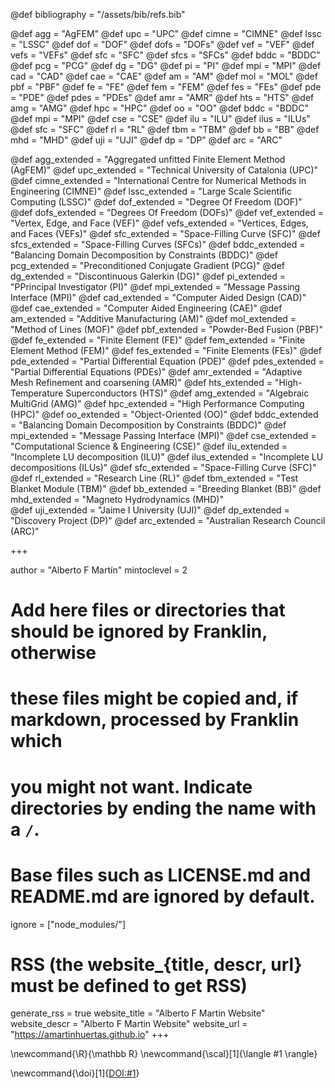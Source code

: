 <!--
Add here global page variables to use throughout your website.
-->

@def bibliography = "/assets/bib/refs.bib"

@def agg = "AgFEM"  <!--Aggregated unfitted Finite Element Method-->
@def upc = "UPC"  <!--Technical University of Catalonia-->
@def cimne = "CIMNE"  <!--International Centre for Numerical Methods in Engineering-->
@def lssc = "LSSC"  <!--Large Scale Scientific Computing-->
@def dof = "DOF"  <!--Degree Of Freedom-->
@def dofs = "DOFs"  <!--Degrees Of Freedom-->
@def vef = "VEF"  <!--Vertex, Edge, and Face-->
@def vefs = "VEFs"  <!--Vertices, Edges, and Faces-->
@def sfc = "SFC"  <!--Space-Filling Curve-->
@def sfcs = "SFCs"  <!--Space-Filling Curves-->
@def bddc = "BDDC"  <!--Balancing Domain Decomposition by Constraints-->
@def pcg = "PCG"  <!--Preconditioned Conjugate Gradient-->
@def dg = "DG"  <!--Discontinuous Galerkin-->
@def pi = "PI"  <!--Principal Investigator-->
@def mpi = "MPI"  <!--Message Passing Interface-->
@def cad = "CAD"  <!--Computer Aided Design-->
@def cae = "CAE"  <!--Computer Aided Engineering-->
@def am = "AM"  <!--Additive Manufacturing-->
@def mol = "MOL"  <!--Method of Lines-->
@def pbf = "PBF"  <!--Powder-Bed Fusion-->
@def fe = "FE"  <!--Finite Element-->
@def fem = "FEM"  <!--Finite Element Method-->
@def fes = "FEs"  <!--Finite Elements-->
@def pde = "PDE"  <!--Partial Differential Equation-->
@def pdes = "PDEs"  <!--Partial Differential Equations-->
@def amr = "AMR"  <!--Adaptive Mesh Refinement and coarsening-->
@def hts = "HTS"  <!--High-Temperature Superconductors-->
@def amg = "AMG"  <!--Algebraic MultiGrid-->
@def hpc = "HPC"  <!--High Performance Computing-->
@def oo = "OO"  <!--Object-Oriented-->
@def bddc = "BDDC"  <!--Balancing Domain Decomposition by Constraints-->
@def mpi = "MPI"  <!--Message Passing Interface-->
@def cse = "CSE"  <!--Computational Science \& Engineering-->
@def ilu = "ILU"  <!--Incomplete LU decomposition-->
@def ilus = "ILUs"  <!--Incomplete LU decompositions-->
@def sfc = "SFC"  <!--Space-Filling Curve-->
@def rl = "RL"  <!--Research Line-->
@def tbm = "TBM"  <!--Test Blanket Module-->
@def bb = "BB"  <!--Breeding Blanket-->
@def mhd = "MHD"  <!--Magneto Hydrodynamics-->
@def uji = "UJI"  <!--Jaime I University-->
@def dp = "DP"  <!--Discovery Project-->
@def arc = "ARC"  <!--Australian Research Council-->

@def agg_extended = "Aggregated unfitted Finite Element Method (AgFEM)"
@def upc_extended = "Technical University of Catalonia (UPC)"
@def cimne_extended = "International Centre for Numerical Methods in Engineering (CIMNE)"
@def lssc_extended = "Large Scale Scientific Computing (LSSC)"
@def dof_extended = "Degree Of Freedom (DOF)"
@def dofs_extended = "Degrees Of Freedom (DOFs)"
@def vef_extended = "Vertex, Edge, and Face (VEF)"
@def vefs_extended = "Vertices, Edges, and Faces (VEFs)"
@def sfc_extended = "Space-Filling Curve (SFC)"
@def sfcs_extended = "Space-Filling Curves (SFCs)"
@def bddc_extended = "Balancing Domain Decomposition by Constraints (BDDC)"
@def pcg_extended = "Preconditioned Conjugate Gradient (PCG)"
@def dg_extended = "Discontinuous Galerkin (DG)"
@def pi_extended = "PPrincipal Investigator (PI)"
@def mpi_extended = "Message Passing Interface (MPI)"
@def cad_extended = "Computer Aided Design (CAD)"
@def cae_extended = "Computer Aided Engineering (CAE)"
@def am_extended = "Additive Manufacturing (AM)"
@def mol_extended = "Method of Lines (MOF)"
@def pbf_extended = "Powder-Bed Fusion (PBF)"
@def fe_extended = "Finite Element (FE)"
@def fem_extended = "Finite Element Method (FEM)"
@def fes_extended = "Finite Elements (FEs)"
@def pde_extended = "Partial Differential Equation (PDE)"
@def pdes_extended = "Partial Differential Equations (PDEs)"
@def amr_extended = "Adaptive Mesh Refinement and coarsening (AMR)"
@def hts_extended = "High-Temperature Superconductors (HTS)"
@def amg_extended = "Algebraic MultiGrid (AMG)"
@def hpc_extended = "High Performance Computing (HPC)"
@def oo_extended = "Object-Oriented (OO)"
@def bddc_extended = "Balancing Domain Decomposition by Constraints (BDDC)"
@def mpi_extended = "Message Passing Interface (MPI)"
@def cse_extended = "Computational Science & Engineering (CSE)"
@def ilu_extended = "Incomplete LU decomposition (ILU)"
@def ilus_extended = "Incomplete LU decompositions (ILUs)"
@def sfc_extended = "Space-Filling Curve (SFC)"
@def rl_extended = "Research Line (RL)"
@def tbm_extended = "Test Blanket Module (TBM)"
@def bb_extended = "Breeding Blanket (BB)" 
@def mhd_extended = "Magneto Hydrodynamics (MHD)"  
@def uji_extended = "Jaime I University (UJI)" 
@def dp_extended = "Discovery Project (DP)"
@def arc_extended = "Australian Research Council (ARC)"

+++

author = "Alberto F Martín"
mintoclevel = 2

# Add here files or directories that should be ignored by Franklin, otherwise
# these files might be copied and, if markdown, processed by Franklin which
# you might not want. Indicate directories by ending the name with a `/`.
# Base files such as LICENSE.md and README.md are ignored by default.
ignore = ["node_modules/"]

# RSS (the website_{title, descr, url} must be defined to get RSS)
generate_rss = true
website_title = "Alberto F Martin Website"
website_descr = "Alberto F Martin Website"
website_url   = "https://amartinhuertas.github.io"
+++

<!--
Add here global latex commands to use throughout your pages.
-->
\newcommand{\R}{\mathbb R}
\newcommand{\scal}[1]{\langle #1 \rangle}

\newcommand{\doi}[1]{[DOI:#1](https://dx.doi.org/#1)}
